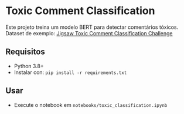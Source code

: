 # Toxic Comment Classification

Este projeto treina um modelo BERT para detectar comentários tóxicos.
Dataset de exemplo: [Jigsaw Toxic Comment Classification Challenge](https://www.kaggle.com/competitions/jigsaw-toxic-comment-classification-challenge)

## Requisitos
- Python 3.8+
- Instalar con: `pip install -r requirements.txt`

## Usar
- Execute o notebook em `notebooks/toxic_classification.ipynb`
